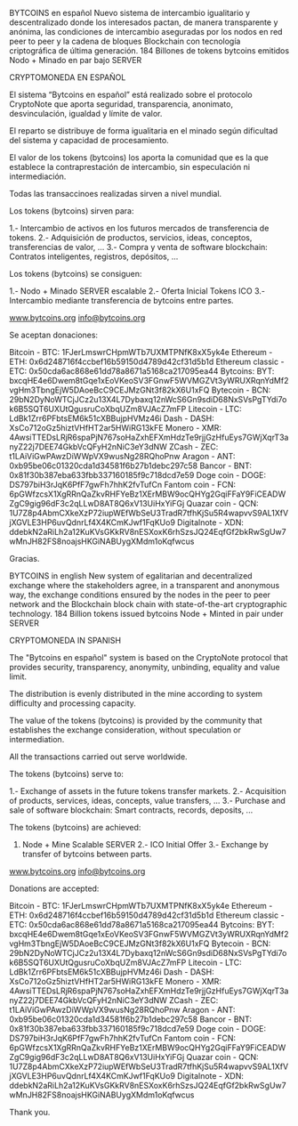 BYTCOINS en español
Nuevo sistema de intercambio igualitario y descentralizado donde los interesados pactan, de manera transparente y anónima, las condiciones de intercambio aseguradas por los nodos en red peer to peer y la cadena de bloques Blockchain con tecnología criptográfica de última generación.
184 Billones de tokens bytcoins emitidos
Nodo + Minado en par bajo SERVER

CRYPTOMONEDA EN ESPAÑOL


El sistema “Bytcoins en español” está realizado sobre el protocolo CryptoNote que aporta seguridad, transparencia, anonimato, desvinculación, igualdad y límite de valor.

El reparto se distribuye de forma igualitaria en el minado según dificultad del sistema y capacidad de procesamiento.

El valor de los tokens (bytcoins) los aporta la comunidad que es la que establece la contraprestación de intercambio, sin especulación ni intermediación.

Todas las transaccinoes realizadas sirven a nivel mundial.

Los tokens (bytcoins) sirven para:

1.- Intercambio de activos en los futuros mercados de transferencia de tokens.
2.- Adquisición de productos, servicios, ideas, conceptos, transferencias de valor, …
3.- Compra y venta de software blockchain: Contratos inteligentes, registros, depósitos, …

Los tokens (bytcoins) se consiguen:

1.- Nodo + Minado SERVER escalable
2.- Oferta Inicial Tokens ICO
3.- Intercambio mediante transferencia de bytcoins entre partes.

www.bytcoins.org
info@bytcoins.org


Se aceptan donaciones:

Bitcoin - BTC: 1FJerLmswrCHpmWTb7UXMTPNfK8xX5yk4e
Ethereum - ETH: 0x6d248716f4ccbef16b59150d4789d42cf31d5b1d
Ethereum classic - ETC: 0x50cda6ac868e61dd78a8671a5168ca217095ea44
Bytcoins: BYT: bxcqHE4e6Dwem8tGqe1xEoVKeoSV3FGnwF5WVMGZVt3yWRUXRqnYdMf2vgHm3TbngEjW5DAoeBcC9CEJMzGNt3f82kX6U1xFQ
Bytecoin - BCN: 29bN2DyNoWTCjJCz2u13X4L7Dybaxq12nWcS6Gn9sdiD68NxSVsPgTYdi7ok6B5SQT6UXUtQgusruCoXbqUZm8VJAcZ7mFP
Litecoin - LTC: LdBk1Zrr6PFbtsEM6k51cXBBujpHVMz46i
Dash - DASH: XsCo712oGz5hiztVHfHT2ar5HWiRG13kFE
Monero - XMR: 4AwsiTTEDsLRjR6spaPjN767soHaZxhEFXmHdzTe9rjjGzHfuEys7GWjXqrT3anyZ22j7DEE74GkbVcQFyH2nNiC3eY3dNW
ZCash - ZEC: t1LAiViGwPAwzDiWWpVX9wusNg28RQhoPnw
Aragon - ANT: 0xb95be06c01320cda1d34581f6b27b1debc297c58
Bancor - BNT: 0x81f30b387eba633fbb337160185f9c718dcd7e59
Doge coin - DOGE: DS797biH3rJqK6PfF7gwFh7hhK2fvTufCn
Fantom coin - FCN: 6pGWfzcsX1XgRRnQaZkvRHFYeBz1XErMBW9ocQHYg2GqiFFaY9FiCEADWZgC9gig96dF3c2qLLwD8AT8Q6xV13UiHxYiFGj
Quazar coin - QCN: 1U7Z8p4AbmCXkeXzP72iupWEfWbSeU3TradR7tfhKjSu5R4wapvvS9AL1XfVjXGVLE3HP6uvQdnrLf4X4KCmKJwf1FqKUo9
Digitalnote - XDN: ddebkN2aRiLh2a12KuKVsGKkRV8nESXoxK6rhSzsJQ24EqfGf2bkRwSgUw7wMnJH82FS8noajsHKGiNABUygXMdm1oKqfwcus

Gracias.



BYTCOINS in english
New system of egalitarian and decentralized exchange where the stakeholders agree, in a transparent and anonymous way, the exchange conditions ensured by the nodes in the peer to peer network and the Blockchain block chain with state-of-the-art cryptographic technology.
184 Billion tokens issued bytcoins
Node + Minted in pair under SERVER

CRYPTOMONEDA IN SPANISH


The "Bytcoins en español" system is based on the CryptoNote protocol that provides security, transparency, anonymity, unbinding, equality and value limit.

The distribution is evenly distributed in the mine according to system difficulty and processing capacity.

The value of the tokens (bytcoins) is provided by the community that establishes the exchange consideration, without speculation or intermediation.

All the transactions carried out serve worldwide.

The tokens (bytcoins) serve to:

1.- Exchange of assets in the future tokens transfer markets.
2.- Acquisition of products, services, ideas, concepts, value transfers, ...
3.- Purchase and sale of software blockchain: Smart contracts, records, deposits, ...

The tokens (bytcoins) are achieved:

1. Node + Mine Scalable SERVER
2.- ICO Initial Offer
3.- Exchange by transfer of bytcoins between parts.

www.bytcoins.org
info@bytcoins.org


Donations are accepted:

Bitcoin - BTC: 1FJerLmswrCHpmWTb7UXMTPNfK8xX5yk4e
Ethereum - ETH: 0x6d248716f4ccbef16b59150d4789d42cf31d5b1d
Ethereum classic - ETC: 0x50cda6ac868e61dd78a8671a5168ca217095ea44
Bytcoins: BYT: bxcqHE4e6Dwem8tGqe1xEoVKeoSV3FGnwF5WVMGZVt3yWRUXRqnYdMf2vgHm3TbngEjW5DAoeBcC9CEJMzGNt3f82kX6U1xFQ
Bytecoin - BCN: 29bN2DyNoWTCjJCz2u13X4L7Dybaxq12nWcS6Gn9sdiD68NxSVsPgTYdi7ok6B5SQT6UXUtQgusruCoXbqUZm8VJAcZ7mFP
Litecoin - LTC: LdBk1Zrr6PFbtsEM6k51cXBBujpHVMz46i
Dash - DASH: XsCo712oGz5hiztVHfHT2ar5HWiRG13kFE
Monero - XMR: 4AwsiTTEDsLRjR6spaPjN767soHaZxhEFXmHdzTe9rjjGzHfuEys7GWjXqrT3anyZ22j7DEE74GkbVcQFyH2nNiC3eY3dNW
ZCash - ZEC: t1LAiViGwPAwzDiWWpVX9wusNg28RQhoPnw
Aragon - ANT: 0xb95be06c01320cda1d34581f6b27b1debc297c58
Bancor - BNT: 0x81f30b387eba633fbb337160185f9c718dcd7e59
Doge coin - DOGE: DS797biH3rJqK6PfF7gwFh7hhK2fvTufCn
Fantom coin - FCN: 6pGWfzcsX1XgRRnQaZkvRHFYeBz1XErMBW9ocQHYg2GqiFFaY9FiCEADWZgC9gig96dF3c2qLLwD8AT8Q6xV13UiHxYiFGj
Quazar coin - QCN: 1U7Z8p4AbmCXkeXzP72iupWEfWbSeU3TradR7tfhKjSu5R4wapvvS9AL1XfVjXGVLE3HP6uvQdnrLf4X4KCmKJwf1FqKUo9
Digitalnote - XDN: ddebkN2aRiLh2a12KuKVsGKkRV8nESXoxK6rhSzsJQ24EqfGf2bkRwSgUw7wMnJH82FS8noajsHKGiNABUygXMdm1oKqfwcus

Thank you.
